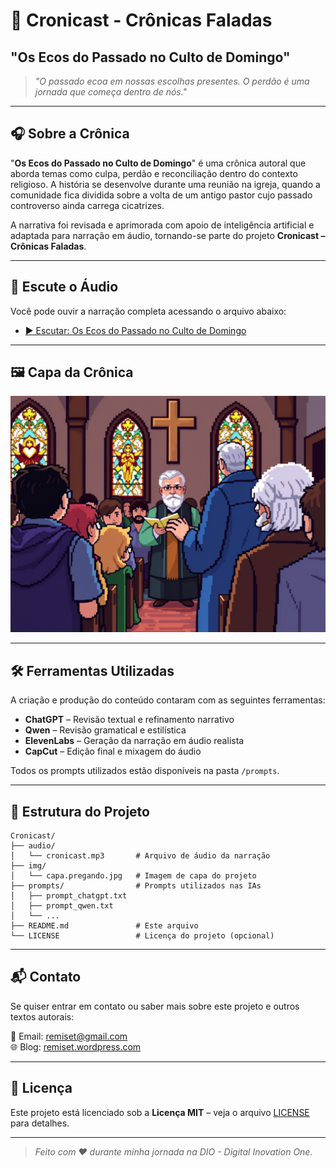 # 📖 Cronicast - Crônicas Faladas  
## **"Os Ecos do Passado no Culto de Domingo"**

> *"O passado ecoa em nossas escolhas presentes. O perdão é uma jornada que começa dentro de nós."*

---

## 🎧 Sobre a Crônica

"**Os Ecos do Passado no Culto de Domingo**" é uma crônica autoral que aborda temas como culpa, perdão e reconciliação dentro do contexto religioso. A história se desenvolve durante uma reunião na igreja, quando a comunidade fica dividida sobre a volta de um antigo pastor cujo passado controverso ainda carrega cicatrizes.

A narrativa foi revisada e aprimorada com apoio de inteligência artificial e adaptada para narração em áudio, tornando-se parte do projeto **Cronicast – Crônicas Faladas**.

---

## 🎵 Escute o Áudio

Você pode ouvir a narração completa acessando o arquivo abaixo:

- [▶ Escutar: Os Ecos do Passado no Culto de Domingo](https://github.com/renatosetubal/cronicast/blob/main/audio/cronicast.mp3)

---

## 🖼️ Capa da Crônica

![Capa da Crônica - Os Ecos do Passado no Culto de Domingo](https://github.com/renatosetubal/cronicast/blob/main/img/capa.pregando.png)

---

## 🛠️ Ferramentas Utilizadas

A criação e produção do conteúdo contaram com as seguintes ferramentas:

- **ChatGPT** – Revisão textual e refinamento narrativo
- **Qwen** – Revisão gramatical e estilística
- **ElevenLabs** – Geração da narração em áudio realista
- **CapCut** – Edição final e mixagem do áudio

Todos os prompts utilizados estão disponíveis na pasta `/prompts`.

---

## 📁 Estrutura do Projeto

```
Cronicast/
├── audio/
│   └── cronicast.mp3       # Arquivo de áudio da narração
├── img/
│   └── capa.pregando.jpg   # Imagem de capa do projeto
├── prompts/                # Prompts utilizados nas IAs
│   ├── prompt_chatgpt.txt
│   ├── prompt_qwen.txt
│   └── ...
├── README.md               # Este arquivo
└── LICENSE                 # Licença do projeto (opcional)
```

---

## 📬 Contato

Se quiser entrar em contato ou saber mais sobre este projeto e outros textos autorais:

📧 Email: [remiset@gmail.com](mailto:remiset@gmail.com)  
🌐 Blog: [remiset.wordpress.com](https://remiset.wordpress.com)

---

## 🙌 Licença

Este projeto está licenciado sob a **Licença MIT** – veja o arquivo [LICENSE](LICENSE) para detalhes.

---

> *Feito com ❤️ durante minha jornada na DIO - Digital Inovation One.*
